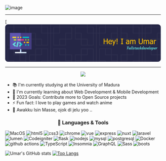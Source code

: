 ![image](https://github.com/UmarMansyur/UmarMansyur/assets/70986579/d06bb3dd-98b6-4db4-bc67-ede0a9b57f64)
<hr>

[![image](https://github.com/UmarMansyur/UmarMansyur/blob/main/github-header-image%20(1).png)

<hr>
<p align="center">
  <img src="https://media.tenor.com/7qC2jp4WPbYAAAAC/naruto-hokage.gif" />
</p>

* 📚 I'm currently studying at the University of Madura
* 🌱 I'm currently learning about Web Development & Mobile Development
* 🥅 2023 Goals: Contribute more to Open Source projects
* ⚡ Fun fact: I love to play games and watch anime
* 🙈 Awakku Isin Masse, ojok di jelu yoo ..


<h3 align="center">🔧 Languages & Tools</h3>

 <img alt="MacOS" src="https://img.shields.io/badge/-MacOS-000000?style=flat-square&logo=apple&logoColor=white" /> <img alt="html5" src="https://img.shields.io/badge/-HTML5-E34F26?style=flat-square&logo=html5&logoColor=white" /> <img alt="css3" src="https://img.shields.io/badge/-CSS3-1572B6?style=flat-square&logo=css3" /> <img alt="chrome" src="https://img.shields.io/badge/-Chrome-4285F4?style=flat-square&logo=google-chrome&logoColor=white" /> <img alt="vue" src="https://img.shields.io/badge/-VueJS-4FC08D?style=flat-square&logo=vuedotjs&logoColor=white" /> <img alt="express" src="https://img.shields.io/badge/-Express-000000?style=flat-square&logo=express&logoColor=white" /> <img alt="nuxt" src="https://img.shields.io/badge/-NuxtJS-00C58E?style=flat-square&logo=nuxtdotjs&logoColor=white" /> <img alt="laravel" src="https://img.shields.io/badge/-Laravel-FF2D20?style=flat-square&logo=laravel&logoColor=white" /> <img alt="lumen" src="https://img.shields.io/badge/-Lumen-FF2D20?style=flat-square&logo=lumen&logoColor=white" />  <img alt="Codeigniter" src="https://img.shields.io/badge/-Codeigniter-FF2D20?style=flat-square&logo=codeigniter&logoColor=white" />  <img alt="flask" src="https://img.shields.io/badge/-Flask-000000?style=flat-square&logo=flask&logoColor=white" /> <img alt="nodejs" src="https://img.shields.io/badge/-Nodejs-339933?style=flat-square&logo=nodedotjs&logoColor=white" /> <img alt="mysql" src="https://img.shields.io/badge/-MySQL-4479A1?style=flat-square&logo=mysql&logoColor=white" /> <img alt="postgresql" src="https://img.shields.io/badge/-PostgreSQL-336791?style=flat-square&logo=postgresql&logoColor=white" /> <img alt="Docker" src="https://img.shields.io/badge/-Docker-46a2f1?style=flat-square&logo=docker&logoColor=white" /> <img alt="github actions" src="https://img.shields.io/badge/-Github_Actions-2088FF?style=flat-square&logo=github-actions&logoColor=white" /> <img alt="TypeScript" src="https://img.shields.io/badge/-TypeScript-007ACC?style=flat-square&logo=typescript&logoColor=white" /> <img alt="Insomnia" src="https://img.shields.io/badge/-Insomnia-5849BE?style=flat-square&logo=insomnia&logoColor=white" /> <img alt="GraphQL" src="https://img.shields.io/badge/-GraphQL-E10098?style=flat-square&logo=graphql&logoColor=white" /> <img alt="Sass" src="https://img.shields.io/badge/-Sass-CC6699?style=flat-square&logo=sass&logoColor=white" /> <img alt="boots" src="https://img.shields.io/badge/-Bootstrap-563D7C?style=flat-square&logo=bootstrap&logoColor=white" /> 

![Umar's GitHub stats](https://github-readme-stats.vercel.app/api?username=UmarMansyur&show_icons=true&theme=transparent)
[![Top Langs](https://github-readme-stats.vercel.app/api/top-langs/?username=UmarMansyur&layout=donut&theme=transparent)](https://github.com/anuraghazra/github-readme-stats)
